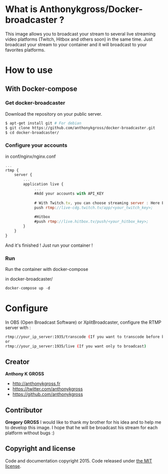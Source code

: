 # What is Anthonykgross/Docker-broadcaster ?
This image allows you to broadcast your stream to several live streaming video platforms (Twitch, Hitbox and others soon) in the same time. Just broadcast your stream to your container and it will broadcast to your favorites platforms.

# How to use 

## With Docker-compose

### Get docker-broadcaster
Download the repository on your public server.
```bash
$ apt-get install git # For debian
$ git clone https://github.com/anthonykgross/docker-broadcaster.git
$ cd docker-broadcaster/
```

### Configure your accounts
in conf/nginx/nginx.conf
```js
...
rtmp {
    server {
        ...
        application live {
             ...
             #Add your accounts with API_KEY
             
             # With Twitch.tv, you can choose streaming server : Here Europe/Paris
             push rtmp://live-cdg.twitch.tv/app/<your_twitch_key>;
             
             #Hitbox
             #push rtmp://live.hitbox.tv/push/<your_hitbox_key>;
        }
    }
}
```
And it's finished ! Just run your container !

### Run
Run the container with docker-compose

in docker-broadcaster/
```js
docker-compose up -d
```

# Configure
In OBS (Open Broadcast Software) or XplitBroadcaster, configure the RTMP server with :
```bash
rtmp://your_ip_server:1935/transcode (If you want to transcode before broadcasting)
or
rtmp://your_ip_server:1935/live (If you want only to broadcast)
```

## Creator
**Anthony K GROSS**
- <http://anthonykgross.fr>
- <https://twitter.com/anthonykgross>
- <https://github.com/anthonykgross>

## Contributor
**Gregory GROSS** 
 I would like to thank my brother for his idea and to help me to develop this image. I hope that he will be broadcast his stream for each platform without bugs :)

## Copyright and license
Code and documentation copyright 2015. Code released under [the MIT license](https://github.com/kkuetnet/Harproject/blob/master/LICENSE).


